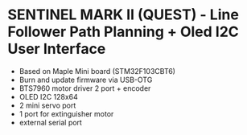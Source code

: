# SENTINEL MARK II (QUEST) - Line Follower Path Planning + Oled I2C User Interface

- Based on Maple Mini board (STM32F103CBT6)
- Burn and update firmware via USB-OTG
- BTS7960 motor driver 2 port + encoder
- OLED I2C 128x64
- 2 mini servo port
- 1 port for extinguisher motor
- external serial port
